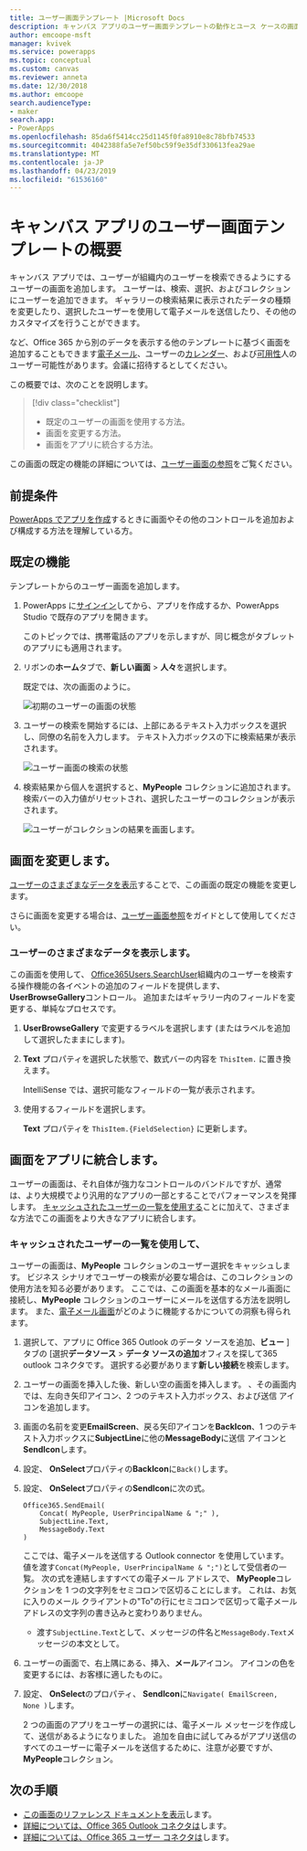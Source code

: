 ```yaml
---
title: ユーザー画面テンプレート |Microsoft Docs
description: キャンバス アプリのユーザー画面テンプレートの動作とユース ケースの画面を拡張する方法を理解します。
author: emcoope-msft
manager: kvivek
ms.service: powerapps
ms.topic: conceptual
ms.custom: canvas
ms.reviewer: anneta
ms.date: 12/30/2018
ms.author: emcoope
search.audienceType:
- maker
search.app:
- PowerApps
ms.openlocfilehash: 85da6f5414cc25d1145f0fa8910e8c78bfb74533
ms.sourcegitcommit: 4042388fa5e7ef50bc59f9e35df330613fea29ae
ms.translationtype: MT
ms.contentlocale: ja-JP
ms.lasthandoff: 04/23/2019
ms.locfileid: "61536160"
---
```

# <a name="overview-of-the-people-screen-template-for-canvas-apps"></a>キャンバス アプリのユーザー画面テンプレートの概要

キャンバス アプリでは、ユーザーが組織内のユーザーを検索できるようにするユーザーの画面を追加します。 ユーザーは、検索、選択、およびコレクションにユーザーを追加できます。 ギャラリーの検索結果に表示されたデータの種類を変更したり、選択したユーザーを使用して電子メールを送信したり、その他のカスタマイズを行うことができます。

など、Office 365 から別のデータを表示する他のテンプレートに基づく画面を追加することもできます[電子メール](email-screen-overview.md)、ユーザーの[カレンダー](calendar-screen-overview.md)、および[可用性](meeting-screen-overview.md)人のユーザー可能性があります。会議に招待するとしてください。

この概要では、次のことを説明します。
> [!div class="checklist"]
> * 既定のユーザーの画面を使用する方法。
> * 画面を変更する方法。
> * 画面をアプリに統合する方法。

この画面の既定の機能の詳細については、[ユーザー画面の参照](people-screen-reference.md)をご覧ください。

## <a name="prerequisite"></a>前提条件

[PowerApps でアプリを作成](../data-platform-create-app-scratch.md)するときに画面やその他のコントロールを追加および構成する方法を理解している方。

## <a name="default-functionality"></a>既定の機能

テンプレートからのユーザー画面を追加します。

1. PowerApps に[サインイン](http://web.powerapps.com?utm_source=padocs&utm_medium=linkinadoc&utm_campaign=referralsfromdoc)してから、アプリを作成するか、PowerApps Studio で既存のアプリを開きます。

    このトピックでは、携帯電話のアプリを示しますが、同じ概念がタブレットのアプリにも適用されます。

1. リボンの**ホーム**タブで、**新しい画面** > **人々**を選択します。

    既定では、次の画面のように。

    ![初期のユーザーの画面の状態](media/people-screen/people-screen-empty.png)

1. ユーザーの検索を開始するには、上部にあるテキスト入力ボックスを選択し、同僚の名前を入力します。 テキスト入力ボックスの下に検索結果が表示されます。

    ![ユーザー画面の検索の状態](media/people-screen/people-browse-gall-full.png)

1. 検索結果から個人を選択すると、**MyPeople** コレクションに追加されます。 検索バーの入力値がリセットされ、選択したユーザーのコレクションが表示されます。

    ![ユーザーがコレクションの結果を画面します。](media/people-screen/people-people-gall-full.png)

## <a name="modify-the-screen"></a>画面を変更します。

[ユーザーのさまざまなデータを表示](people-screen-overview.md#show-different-data-for-people)することで、この画面の既定の機能を変更します。

さらに画面を変更する場合は、[ユーザー画面参照](./people-screen-reference.md)をガイドとして使用してください。

### <a name="show-different-data-for-people"></a>ユーザーのさまざまなデータを表示します。

この画面を使用して、 [Office365Users.SearchUser](https://docs.microsoft.com/connectors/office365users/#searchuser)組織内のユーザーを検索する操作機能の各イベントの追加のフィールドを提供します、 **UserBrowseGallery**コントロール。 追加またはギャラリー内のフィールドを変更する、単純なプロセスです。

1. **UserBrowseGallery** で変更するラベルを選択します (またはラベルを追加して選択したままにします)。

1. **Text** プロパティを選択した状態で、数式バーの内容を `ThisItem.` に置き換えます。

    IntelliSense では、選択可能なフィールドの一覧が表示されます。

1. 使用するフィールドを選択します。

    **Text** プロパティを `ThisItem.{FieldSelection}` に更新します。

## <a name="integrate-the-screen-into-an-app"></a>画面をアプリに統合します。

ユーザーの画面は、それ自体が強力なコントロールのバンドルですが、通常は、より大規模でより汎用的なアプリの一部とすることでパフォーマンスを発揮します。 [キャッシュされたユーザーの一覧を使用する](people-screen-overview.md#use-your-cached-list-of-people)ことに加えて、さまざまな方法でこの画面をより大きなアプリに統合します。

### <a name="use-your-cached-list-of-people"></a>キャッシュされたユーザーの一覧を使用して、

ユーザーの画面は、**MyPeople** コレクションのユーザー選択をキャッシュします。 ビジネス シナリオでユーザーの検索が必要な場合は、このコレクションの使用方法を知る必要があります。 ここでは、この画面を基本的なメール画面に接続し、**MyPeople** コレクションのユーザーにメールを送信する方法を説明します。 また、[電子メール画面](./email-screen-overview.md)がどのように機能するかについての洞察も得られます。

1. 選択して、アプリに Office 365 Outlook のデータ ソースを追加、**ビュー** ] タブの [選択**データソース** > **データ ソースの追加**オフィスを探して365 outlook コネクタです。 選択する必要があります**新しい接続**を検索します。
1. ユーザーの画面を挿入した後、新しい空の画面を挿入します。 、その画面内では、左向き矢印アイコン、2 つのテキスト入力ボックス、および送信 アイコンを追加します。
1. 画面の名前を変更**EmailScreen**、戻る矢印アイコンを**BackIcon**、1 つのテキスト入力ボックスに**SubjectLine**に他の**MessageBody**に送信 アイコンと**SendIcon**します。
1. 設定、 **OnSelect**プロパティの**BackIcon**に`Back()`します。
1. 設定、 **OnSelect**プロパティの**SendIcon**に次の式。

    ```powerapps-dot
    Office365.SendEmail( 
        Concat( MyPeople, UserPrincipalName & ";" ), 
        SubjectLine.Text, 
        MessageBody.Text 
    )
    ```
    
    ここでは、電子メールを送信する Outlook connector を使用しています。 値を渡す`Concat(MyPeople, UserPrincipalName & ";")`として受信者の一覧。 次の式を連結しますすべての電子メール アドレスで、 **MyPeople**コレクションを 1 つの文字列をセミコロンで区切ることにします。 これは、お気に入りのメール クライアントの"To"の行にセミコロンで区切って電子メール アドレスの文字列の書き込みと変わりありません。
    * 渡す`SubjectLine.Text`として、メッセージの件名と`MessageBody.Text`メッセージの本文として。
1. ユーザーの画面で、右上隅にある、挿入、**メール**アイコン。
   アイコンの色を変更するには、お客様に適したものに。
1. 設定、 **OnSelect**のプロパティ、 **SendIcon**に`Navigate( EmailScreen, None )`します。

    2 つの画面のアプリをユーザーの選択には、電子メール メッセージを作成して、送信があるようになりました。 追加を自由に試してみるがアプリ送信のすべてのユーザーに電子メールを送信するために、注意が必要ですが、 **MyPeople**コレクション。

## <a name="next-steps"></a>次の手順

* [この画面のリファレンス ドキュメントを表示](./people-screen-reference.md)します。
* [詳細については、Office 365 Outlook コネクタは](../connections/connection-office365-outlook.md)します。
* [詳細については、Office 365 ユーザー コネクタは](../connections/connection-office365-users.md)します。
